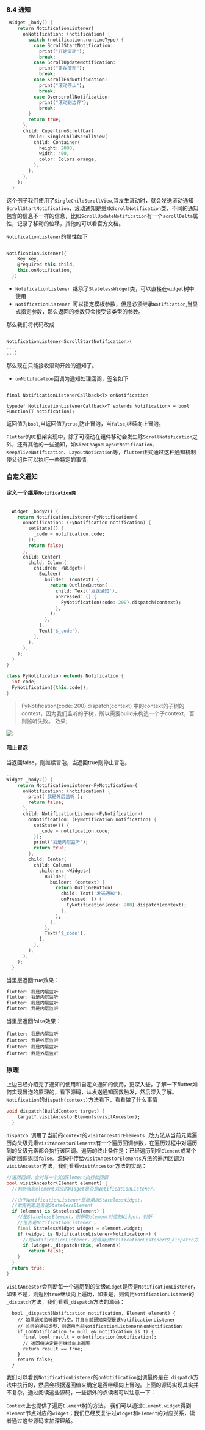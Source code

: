### 8.4 通知

```dart
 Widget _body() {
    return NotificationListener(
      onNotification: (notification) {
        switch (notification.runtimeType) {
          case ScrollStartNotification:
            print("开始滚动");
            break;
          case ScrollUpdateNotification:
            print("正在滚动");
            break;
          case ScrollEndNotification:
            print("滚动停止");
            break;
          case OverscrollNotification:
            print("滚动到边界");
            break;
        }
        return true;
      },
      child: CupertinoScrollbar(
        child: SingleChildScrollView(
          child: Container(
            height: 2000,
            width: 400,
            color: Colors.orange,
          ),
        ),
      ),
    );
  }
```

这个例子我们使用了`SingleChildScrollView`,当发生滚动时，就会发送滚动通知`ScrollStartNotification`，滚动通知是继承`ScrollNotification`类，不同的通知包含的信息不一样的信息，比如`ScrollUpdateNotification`有一个`scrollDelta`属性，记录了移动的位移，其他的可以看官方文档。

`NotificationListener`的属性如下

```dart

NotificationListener({
    Key key,
    @required this.child,
    this.onNotification,
  }) 
```


- `NotificationListener `继承了`StatelessWidget`类，可以直接在`widget`树中使用
- `NotificationListener `可以指定模板参数，但是必须继承`Notification`,当显式指定参数，那么返回的参数只会接受该类型的参数。

那么我们将代码改成

```dart

NotificationListener<ScrollStartNotification>(
...
...)
```
那么现在只能接收滚动开始的通知了。

- `onNotification`回调为通知处理回调，签名如下

```

final NotificationListenerCallback<T> onNotification

typedef NotificationListenerCallback<T extends Notification> = bool Function(T notification);

``` 

返回值为`bool`,当返回值为`true`,防止冒泡，当`false`,继续向上冒泡。

`Flutter`的`UI`框架实现中，除了可滚动在组件移动会发生除`ScrollNotification`之外，还有其他的一些通知，如`SizeChagneLayoutNotification`、`KeepAliveNotification`、`LayoutNotication`等，`flutter`正式通过这种通知机制使父组件可以执行一些特定的事情。

### 自定义通知

#### 定义一个继承`Notification类`

```dart

  Widget _body2() {
    return NotificationListener<FyNotification>(
      onNotification: (FyNotification notification) {
        setState(() {
          _code = notification.code;
        });
        return false;
      },
      child: Center(
        child: Column(
          children: <Widget>[
            Builder(
              builder: (context) {
                return OutlineButton(
                  child: Text('发送通知'),
                  onPressed: () {
                    FyNotification(code: 200).dispatch(context);
                  },
                );
              },
            ),
            Text('$_code'),
          ],
        ),
      ),
    );
  }
}

class FyNotification extends Notification {
  int code;
  FyNotification({this.code});
}
```
> FyNotification(code: 200).dispatch(context) 中的context的子树的context，因为我们监听的子树，所以需要build来构造一个子context，否则监听失败。
效果;

![](../imgs/8.4.1.gif)


#### 阻止冒泡

当返回false，则继续冒泡，当返回true则停止冒泡。

```dart
...
Widget _body2() {
    return NotificationListener<FyNotification>(
      onNotification: (notification) {
        print('我是外层监听');
        return false;
      },
      child: NotificationListener<FyNotification>(
        onNotification: (FyNotification notification) {
          setState(() {
            _code = notification.code;
          });
          print('我是内层监听');
          return true;
        },
        child: Center(
          child: Column(
            children: <Widget>[
              Builder(
                builder: (context) {
                  return OutlineButton(
                    child: Text('发送通知'),
                    onPressed: () {
                      FyNotification(code: 200).dispatch(context);
                    },
                  );
                },
              ),
              Text('$_code'),
            ],
          ),
        ),
      ),
    );
  }
```

当里层返回true效果：

```dart
flutter: 我是内层监听
flutter: 我是内层监听
flutter: 我是内层监听
flutter: 我是内层监听

```
当里层返回false效果：

```
flutter: 我是内层监听
flutter: 我是外层监听
flutter: 我是内层监听
flutter: 我是外层监听
```

### 原理


上边已经介绍完了通知的使用和自定义通知的使用，更深入些，了解一下flutter如何实现冒泡的原理的，看下源码，从发送通知函数触发，然后深入了解。`Notification`的`dispath(context)`方法看下，看看做了什么事情

```dart
void dispatch(BuildContext target) {
    target?.visitAncestorElements(visitAncestor);
  }
```

`dispatch `调用了当前的`context`的`visitAncestorElements `,改方法从当前元素遍历向父级元素`visitAncestorElements`有一个遍历回调参数，在遍历过程中对遍历到的父级元素都会执行该回调。遍历的终止条件是：已经遍历到根`Element`或某个遍历回调返回`false`。源码中传给`visitAncestorElements`方法的遍历回调为`visitAncestor`方法，我们看看`visitAncestor`方法的实现：

```dart
//遍历回调，会对每一个父级Element执行此回调
bool visitAncestor(Element element) {
  //判断当前element对应的Widget是否是NotificationListener。

  //由于NotificationListener是继承自StatelessWidget，
  //故先判断是否是StatelessElement
  if (element is StatelessElement) {
    //是StatelessElement，则获取element对应的Widget，判断
    //是否是NotificationListener 。
    final StatelessWidget widget = element.widget;
    if (widget is NotificationListener<Notification>) {
      //是NotificationListener，则调用该NotificationListener的_dispatch方法
      if (widget._dispatch(this, element)) 
        return false;
    }
  }
  return true;
}
```

`visitAncestor`会判断每一个遍历到的父级`Widget`是否是`NotificationListener`，如果不是，则返回`true`继续向上遍历，如果是，则调用`NotificationListene`r的`_dispatch`方法，我们看看`_dispatch`方法的源码：

```
  bool _dispatch(Notification notification, Element element) {
    // 如果通知监听器不为空，并且当前通知类型是该NotificationListener
    // 监听的通知类型，则调用当前NotificationListener的onNotification
    if (onNotification != null && notification is T) {
      final bool result = onNotification(notification);
      // 返回值决定是否继续向上遍历
      return result == true; 
    }
    return false;
  }
```
我们可以看到`NotificationListener`的`onNotification`回调最终是在`_dispatch`方法中执行的，然后会根据返回值来确定是否继续向上冒泡。上面的源码实现其实并不复杂，通过阅读这些源码，一些额外的点读者可以注意一下：

`Context`上也提供了遍历`Element`树的方法。
我们可以通过`Element.widget`得到`element`节点对应的`widget`；我们已经反复讲过`Widget`和`Element`的对应关系，读者通过这些源码来加深理解。



